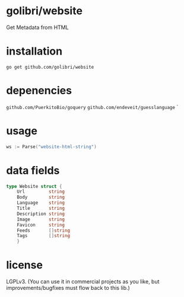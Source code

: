 # golibri/website
Get Metadata from HTML

# installation
`go get github.com/golibri/website`

# depenencies
`github.com/PuerkitoBio/goquery`
`github.com/endeveit/guesslanguage`
`

# usage
````go
ws := Parse("website-html-string")
````

# data fields
````go
type Website struct {
    Url         string
    Body        string
    Language    string
    Title       string
    Description string
    Image       string
    Favicon     string
    Feeds       []string
    Tags        []string
    }
````

# license
LGPLv3. (You can use it in commercial projects as you like, but improvements/bugfixes must flow back to this lib.)
